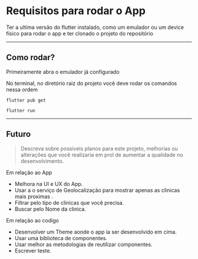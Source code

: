 # Requisitos para rodar o App

Ter a ultima versão do flutter instalado, como um emulador ou um device físico para rodar o app e ter clonado o projeto do repositório 

---

## Como rodar?

Primeiramente abra o emulador já configurado

No terminal, no diretório raiz do projeto você deve rodar os comandos nessa ordem

```
flutter pub get
```
```
flutter run
```
---


## Futuro

> Descreva sobre possíveis planos para este projeto, melhorias ou alterações que você realizaria em prol de aumentar a qualidade no desenvolvimento.

Em relação ao App

- Melhora na UI e UX do App.
- Usar a o serviço de Geolocalização para mostrar apenas as clinicas mais proximas .
- Filtrar pelo tipo de clinicas que você precisa.
- Buscar pelo Nome da clinica.

Em relação ao codigo

- Desenvolver um Theme aonde o app ia ser desenvolvido em cima.
- Usar uma biblioteca de componentes.
- Usar melhor as metodologias de reutilizar componentes.
- Escrever teste.
